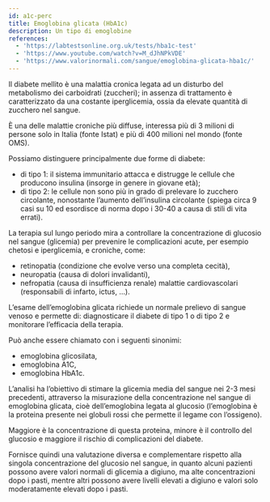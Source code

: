 ```yaml
---
id: a1c-perc
title: Emoglobina glicata (HbA1c)
description: Un tipo di emoglobine
references:
  - 'https://labtestsonline.org.uk/tests/hba1c-test'
  - 'https://www.youtube.com/watch?v=M_dJhNPkVDE'
  - 'https://www.valorinormali.com/sangue/emoglobina-glicata-hba1c/'
---
```

Il diabete mellito è una malattia cronica legata ad un disturbo del metabolismo dei carboidrati (zuccheri); in assenza di trattamento è caratterizzato da una costante iperglicemia, ossia da elevate quantità di zucchero nel sangue.

È una delle malattie croniche più diffuse, interessa più di 3 milioni di persone solo in Italia (fonte Istat) e più di 400 milioni nel mondo (fonte OMS).

Possiamo distinguere principalmente due forme di diabete:
- di tipo 1: il sistema immunitario attacca e distrugge le cellule che producono insulina (insorge in genere in giovane età);
- di tipo 2: le cellule non sono più in grado di prelevare lo zucchero circolante, nonostante l’aumento dell’insulina circolante (spiega circa 9 casi su 10 ed esordisce di norma dopo i 30-40 a causa di stili di vita errati).

La terapia sul lungo periodo mira a controllare la concentrazione di glucosio nel sangue (glicemia) per prevenire le complicazioni acute, per esempio chetosi e iperglicemia, e croniche, come:
- retinopatia (condizione che evolve verso una completa cecità),
- neuropatia (causa di dolori invalidanti),
- nefropatia (causa di insufficienza renale)
malattie cardiovascolari (responsabili di infarto, ictus, …).

L’esame dell’emoglobina glicata richiede un normale prelievo di sangue venoso e permette di: diagnosticare il diabete di tipo 1 o di tipo 2 e monitorare l’efficacia della terapia.

Può anche essere chiamato con i seguenti sinonimi:
- emoglobina glicosilata,
- emoglobina A1C,
- emoglobina HbA1c.

L’analisi ha l’obiettivo di stimare la glicemia media del sangue nei 2-3 mesi precedenti, attraverso la misurazione della concentrazione nel sangue di emoglobina glicata, cioè dell’emoglobina legata al glucosio (l’emoglobina è la proteina presente nei globuli rossi che permette il legame con l’ossigeno).

Maggiore è la concentrazione di questa proteina, minore è il controllo del glucosio e maggiore il rischio di complicazioni del diabete.

Fornisce quindi una valutazione diversa e complementare rispetto alla singola concentrazione del glucosio nel sangue, in quanto alcuni pazienti possono avere valori normali di glicemia a digiuno, ma alte concentrazioni dopo i pasti, mentre altri possono avere livelli elevati a digiuno e valori solo moderatamente elevati dopo i pasti.
